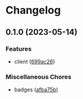 # Changelog

## 0.1.0 (2023-05-14)


### Features

* client ([699ac26](https://www.github.com/brokeyourbike/providus-bank-api-client-php/commit/699ac26263ba76f54588a0ca3c1d59790729737b))


### Miscellaneous Chores

* badges ([afba75b](https://www.github.com/brokeyourbike/providus-bank-api-client-php/commit/afba75b089c801f929c8c0737e2fa58011f91299))
